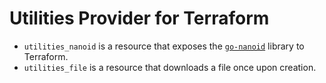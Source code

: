 # Utilities Provider for Terraform

- `utilities_nanoid` is a resource that exposes the [`go-nanoid`](https://github.com/matoous/go-nanoid) library to Terraform.
- `utilities_file` is a resource that downloads a file once upon creation.
